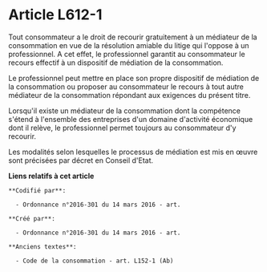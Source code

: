 # Article L612-1

Tout consommateur a le droit de recourir gratuitement à un médiateur de la consommation en vue de la résolution amiable du
litige qui l'oppose à un professionnel. A cet effet, le professionnel garantit au consommateur le recours effectif à un
dispositif de médiation de la consommation.

Le professionnel peut mettre en place son propre dispositif de médiation de la consommation ou proposer au consommateur le
recours à tout autre médiateur de la consommation répondant aux exigences du présent titre.

Lorsqu'il existe un médiateur de la consommation dont la compétence s'étend à l'ensemble des entreprises d'un domaine
d'activité économique dont il relève, le professionnel permet toujours au consommateur d'y recourir.

Les modalités selon lesquelles le processus de médiation est mis en œuvre sont précisées par décret en Conseil d'Etat.

**Liens relatifs à cet article**

	**Codifié par**:

	  - Ordonnance n°2016-301 du 14 mars 2016 - art.

	**Créé par**:

	  - Ordonnance n°2016-301 du 14 mars 2016 - art.

	**Anciens textes**:

	  - Code de la consommation - art. L152-1 (Ab)
